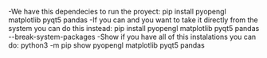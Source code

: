 -We have this dependecies to run the proyect: pip install pyopengl matplotlib pyqt5 pandas
-If you can and you want to take it directly from the system you can do this instead: pip install pyopengl matplotlib pyqt5 pandas --break-system-packages 
-Show if you have all of this instalations you can do: python3 -m pip show pyopengl matplotlib pyqt5 pandas  










